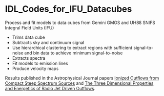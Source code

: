# IDL_Codes_for_IFU_Datacubes
Process and fit models to data cubes from Gemini GMOS and UH88 SNIFS Integral Field Units (IFU)
- Trims data cube
- Subtracts sky and continuum signal 
- Use hierarchical clustering to extract regions with sufficient signal-to-noise and bin data to achieve minimum signal-to-noise 
- Extracts spectra 
- Fit models to emission lines  
- Produce velocity maps

Results published in the Astrophysical Journal papers [Ionized Outflows from Compact Steep Spectrum Sources](https://arxiv.org/pdf/1306.5237.pdf) and [The Three Dimensional Properties and Energetics of Radio Jet Driven Outflows](https://arxiv.org/pdf/1406.5528.pdf).
